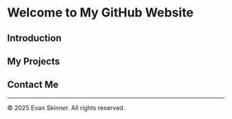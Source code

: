 # Welcome to My GitHub Website

## Introduction


## My Projects


## Contact Me


---

&copy; 2025 Evan Skinner. All rights reserved.
